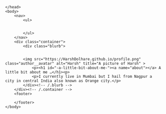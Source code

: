 
<html>
	<head>
		
	</head>
	<body>
		<nav>
    		<ul>
        		
        		
    		</ul>
		</nav>
		<div class="container">
    		<div class="blurb">
		
		
        	<img src="https://HarshDolhare.github.io/profile.png" class="author__avatar" alt="Harsh" title="A picture of Harsh" >
				<p><h1 id="-a-little-bit-about-me-"><a name="about"></a> A little bit about me …</h1><p>
				<p>I currently live in Mumbai but I hail from Nagpur a city in central India also known as Orange city.</p>
    		</div><!-- /.blurb -->
		</div><!-- /.container -->
		<footer>
    		
		</footer>
	</body>
</html>
